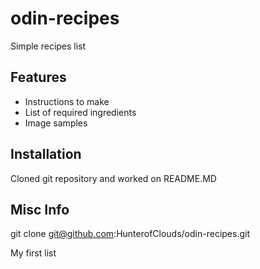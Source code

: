 # odin-recipes
Simple recipes list

## Features
- Instructions to make
- List of required ingredients
- Image samples

## Installation
Cloned git repository and worked on README.MD

## Misc Info
git clone git@github.com:HunterofClouds/odin-recipes.git

My first list
